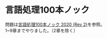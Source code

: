# 言語処理100本ノック
問題は[言語処理100本ノック 2020 (Rev 2)](https://nlp100.github.io/ja/)を参照。  
1~9章までやりました。（2章を除く）
